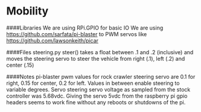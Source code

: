 Mobility
========

####Libraries
We are using RPi.GPIO for basic IO
We are using https://github.com/sarfata/pi-blaster to PWM servos like https://github.com/lawsonkeith/picar

####Files
steering.py steer() takes a float between .1 and .2 (inclusive) and moves the steering servo to steer the vehicle from right (.1), left (.2) and center (.15)

####Notes
pi-blaster pwm values for rock crawler steering servo are 0.1 for right, 0.15 for center, 0.2 for left. Values in between enable steering to variable degrees. Servo steering servo voltage as sampled from the stock controller was 5.68vdc. Giving the servo 5vdc from the raspberry pi gpio headers seems to work fine without any reboots or shutdowns of the pi.
